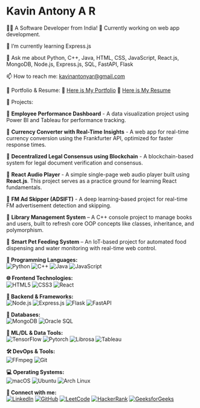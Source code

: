 # Kavin Antony A R

👨‍💻 A Software Developer from India!
🌟 Currently working on web app development.

🌱 I’m currently learning Express.js

💬 Ask me about Python, C++, Java, HTML, CSS, JavaScript, React.js, MongoDB, Node.js, Express.js, SQL, FastAPI, Flask

📫 How to reach me: kavinantonyar@gmail.com

🏁 Portfolio & Resume:
📌 [Here is My Portfolio](#)
📌 [Here is My Resume](https://github.com/Kavin-Antony/Kavin-Antony/blob/main/KAVIN%20ANTONY%20A%20R.pdf)

💎 Projects:

   📌 **Employee Performance Dashboard** - A data visualization project using Power BI and Tableau for performance tracking.

   📌 **Currency Converter with Real-Time Insights** - A web app for real-time currency conversion using the Frankfurter API, optimized for faster response times.

   📌 **Decentralized Legal Consensus using Blockchain** - A blockchain-based system for legal document verification and consensus.
      
   📌 **React Audio Player** - A simple single-page web audio player built using **React.js**. This project serves as a practice ground for learning React fundamentals.
      
   📌 **FM Ad Skipper (ADSIFT)** - A deep learning-based project for real-time FM advertisement detection and skipping.

   📌 **Library Management System** – A C++ console project to manage books and users, built to refresh core OOP concepts like classes, inheritance, and polymorphism.   

   📌 **Smart Pet Feeding System** – An IoT-based project for automated food dispensing and water monitoring with real-time web control.

**🚀 Programming Languages:**
<br>
![Python](https://img.shields.io/badge/Python-3776AB?style=for-the-badge&logo=python&logoColor=white)
![C++](https://img.shields.io/badge/C++-00599C?style=for-the-badge&logo=c%2B%2B&logoColor=white)
![Java](https://img.shields.io/badge/Java-007396?style=for-the-badge&logo=java&logoColor=white)
![JavaScript](https://img.shields.io/badge/JavaScript-F7DF1E?style=for-the-badge&logo=javascript&logoColor=black)

**🌐 Frontend Technologies:**
<br>
![HTML5](https://img.shields.io/badge/HTML5-E34F26?style=for-the-badge&logo=html5&logoColor=white)
![CSS3](https://img.shields.io/badge/CSS3-1572B6?style=for-the-badge&logo=css3&logoColor=white)
![React](https://img.shields.io/badge/React-20232A?style=for-the-badge&logo=react&logoColor=61DAFB)

**🔧 Backend & Frameworks:**
<br>
![Node.js](https://img.shields.io/badge/Node.js-339933?style=for-the-badge&logo=nodedotjs&logoColor=white)
![Express.js](https://img.shields.io/badge/Express.js-000000?style=for-the-badge&logo=express&logoColor=white)
![Flask](https://img.shields.io/badge/Flask-000000?style=for-the-badge&logo=flask&logoColor=white)
![FastAPI](https://img.shields.io/badge/FastAPI-009688?style=for-the-badge&logo=fastapi&logoColor=white)

**💾 Databases:**
<br>
![MongoDB](https://img.shields.io/badge/MongoDB-4EA94B?style=for-the-badge&logo=mongodb&logoColor=white)
![Oracle SQL](https://img.shields.io/badge/Oracle_SQL-F80000?style=for-the-badge&logo=oracle&logoColor=white)

**🧠 ML/DL & Data Tools:**
<br>
![TensorFlow](https://img.shields.io/badge/TensorFlow-FF6F00?style=for-the-badge&logo=tensorflow&logoColor=white)
![Pytorch](https://img.shields.io/badge/PyTorch-EE4C2C?style=for-the-badge&logo=pytorch&logoColor=white)
![Librosa](https://img.shields.io/badge/Librosa-FF5733?style=for-the-badge&logo=librosa&logoColor=white)
![Tableau](https://img.shields.io/badge/Tableau-E97627?style=for-the-badge&logo=tableau&logoColor=white)

**🛠️ DevOps & Tools:**
<br>
![FFmpeg](https://img.shields.io/badge/FFmpeg-007808?style=for-the-badge&logo=ffmpeg&logoColor=white)
![Git](https://img.shields.io/badge/Git-F05032?style=for-the-badge&logo=git&logoColor=white)

**💻 Operating Systems:**
<br>
![macOS](https://img.shields.io/badge/macOS-000000?style=for-the-badge&logo=apple&logoColor=white)
![Ubuntu](https://img.shields.io/badge/Ubuntu-E95420?style=for-the-badge&logo=ubuntu&logoColor=white)
![Arch Linux](https://img.shields.io/badge/Arch_Linux-1793D1?style=for-the-badge&logo=arch-linux&logoColor=white)

**🚀 Connect with me:**
<br>
[![LinkedIn](https://img.shields.io/badge/LinkedIn-0077B5?style=for-the-badge&logo=linkedin&logoColor=white)](https://www.linkedin.com/in/kavin-antony/) [![GitHub](https://img.shields.io/badge/GitHub-181717?style=for-the-badge&logo=github&logoColor=white)](https://github.com/Kavin-Antony) [![LeetCode](https://img.shields.io/badge/LeetCode-FFA116?style=for-the-badge&logo=leetcode&logoColor=black)](https://leetcode.com/u/Kavin_Antony_A_R_/) [![HackerRank](https://img.shields.io/badge/HackerRank-2EC866?style=for-the-badge&logo=hackerrank&logoColor=white)](https://www.hackerrank.com/profile/kavin_antony) [![GeeksforGeeks](https://img.shields.io/badge/GeeksforGeeks-0F9D58?style=for-the-badge&logo=geeksforgeeks&logoColor=white)](https://www.geeksforgeeks.org/user/kavin_antony/)
